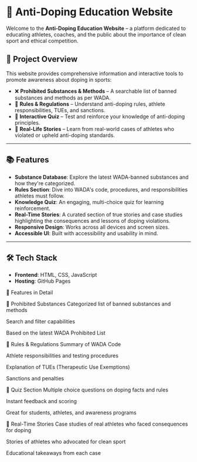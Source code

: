 # 🧪 Anti-Doping Education Website

Welcome to the **Anti-Doping Education Website** – a platform dedicated to educating athletes, coaches, and the public about the importance of clean sport and ethical competition.

## 🚀 Project Overview

This website provides comprehensive information and interactive tools to promote awareness about doping in sports:

- ❌ **Prohibited Substances & Methods** – A searchable list of banned substances and methods as per WADA.
- 📜 **Rules & Regulations** – Understand anti-doping rules, athlete responsibilities, TUEs, and sanctions.
- 🧠 **Interactive Quiz** – Test and reinforce your knowledge of anti-doping principles.
- 📖 **Real-Life Stories** – Learn from real-world cases of athletes who violated or upheld anti-doping standards.

---

## 📚 Features

- **Substance Database**: Explore the latest WADA-banned substances and how they're categorized.
- **Rules Section**: Dive into WADA's code, procedures, and responsibilities athletes must follow.
- **Knowledge Quiz**: An engaging, multi-choice quiz for learning reinforcement.
- **Real-Time Stories**: A curated section of true stories and case studies highlighting the consequences and lessons of doping violations.
- **Responsive Design**: Works across all devices and screen sizes.
- **Accessible UI**: Built with accessibility and usability in mind.

---

## 🛠️ Tech Stack

- **Frontend**: HTML, CSS, JavaScript
- **Hosting**: GitHub Pages

  
🧪 Features in Detail

🔬 Prohibited Substances
Categorized list of banned substances and methods

Search and filter capabilities

Based on the latest WADA Prohibited List

📜 Rules & Regulations
Summary of WADA Code

Athlete responsibilities and testing procedures

Explanation of TUEs (Therapeutic Use Exemptions)

Sanctions and penalties

🧠 Quiz Section
Multiple choice questions on doping facts and rules

Instant feedback and scoring

Great for students, athletes, and awareness programs

📖 Real-Time Stories
Case studies of real athletes who faced consequences for doping

Stories of athletes who advocated for clean sport

Educational takeaways from each case
